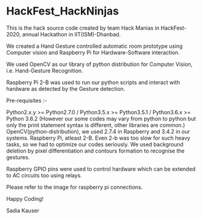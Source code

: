 # HackFest_HackNinjas
This is the hack source code created by team Hack Manias in HackFest-2020, annual Hackathon in IIT(ISM)-Dhanbad.

We created a Hand Gesture controlled automatic room prototype using Computer vision and Raspberry Pi for Hardware-Software interaction.

We used OpenCV as our library of python distribution for Computer Vision, i.e. Hand-Gesture Recognition.

Raspberry Pi 2-B was used to run our python scripts and interact with hardware as detected by the Gesture detection.

Pre-requisites :-

Python2.x.y >= Python2.7.0 / Python3.5.x >= Python3.5.1 / Python3.6.x >= Python 3.6.2 (However our some codes may vary from python to python but only the print statement syntax is different, other libraries are common.)
OpenCV(python-distribution), we used 2.7.4 in Raspberry and 3.4.2 in our systems.
Raspberry Pi, atleast 2-B. Even 2-b was too slow for such heavy tasks, so we had to optimize our codes seriously.
We used background deletion by pixel differentiation and contours formation to recognise the gestures.

Raspberry GPIO pins were used to control hardware which can be extended to AC circuits too using relays.

Please refer to the image for raspberry pi connections.

Happy Coding!

Sadia Kauser
